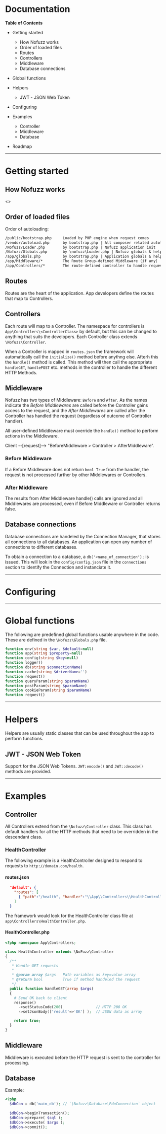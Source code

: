# Documentation

**Table of Contents**
* Getting started
  * How Nofuzz works
  * Order of loaded files
  * Routes
  * Controllers
  * Middleware
  * Database connections
* Global functions
* Helpers
  * JWT - JSON Web Token

* Configuring

* Examples
  * Controller
  * Middleware
  * Database

* Roadmap

---
# Getting started

## How Nofuzz works
<<TBD>>

## Order of loaded files
Order of autoloading:
```txt
/public/bootstrap.php     Loaded by PHP engine when request comes
/vendor/autoload.php      by bootstrap.php | All composer related autoloads
/Nofuzz/Loader.php        by bootstrap.php | Nofuzz application init
/Nofuzz/Globals.php       by \nofuzz\Loader.php | Nofuzz globals & helpers
/app/globals.php          by bootstrap.php | Application globals & helpers
/app/Middleware/*         The Route Group-defined Middleware (if any)
/app/Controllers/*        The route-defined controller to handle request
```

## Routes
Routes are the heart of the application. App developers define the routes that map to Controllers.

## Controllers
Each route will map to a Controller. The namespace for controllers is `App\Controllers\<ControllerClass>` by default, but this can be changed to anything that suits the developers.
Each Controller class extends `\Nofuzz\Controller`.

When a Controller is mapped in `routes.json` the framework will automatically call the `initialize()` method before anythng else. Afterh this the `handle()` method is called. This method will then call the appropriate `handleGET`, `handlePOST` etc. methods in the controller to handle the different HTTP Methods.

## Middleware
Nofuzz has two types of Middleware: `Before` and `After`. As the names indicate the _Before Middlewares_ are called before the Controller gains access to the request, and the _After Middlewares_ are called after the Controller has handled the request (regardless of outcome of Controller handler).

All user-defined Middleware must override the `handle()` method to perform actions in the Middleware.

Client --[request]--> "BeforeMiddleware > Controller > AfterMiddleware".

### Before Middleware
If a Before Middleware does not return `bool True` from the handler, the request is not processed further by other Middlewares or Controllers.

### After Middleware
The results from After Middleware handle() calls are ignored and all Middlewares are processed, even if Before Middleware or Controller returns false.

## Database connections
Database connections are handeled by the Connection Manager, that stores all connections to all databases. An application can open any number of connections to different databases.

To obtain a connection to a database, a `db('<name_of_connection');` is issued. This will look in the `config/config.json` file in the `connections` section to identify the Connection and instanciate it. 


---
# Configuring


---
# Global functions
The following are predefined global functions usable anywhere in the code. These are defined in the `\Nofuzz\Globals.php` file.
```php
function env(string $var, $default=null)
function app(string $property=null)
function config(string $key=null)
function logger()
function db(string $connectionName)
function cache(string $driverName='')
function request()
function queryParam(string $paramName)
function postParam(string $paramName)
function cookieParam(string $paramName)
function request()
```


---
# Helpers
Helpers are usually static classes that can be used throughout the app to perform functions.

## JWT - JSON Web Token
Support for the JSON Web Tokens. `JWT:encode()` and `JWT::decode()` methods are provided.


---
# Examples

## Controller
All Controllers extend from the `\Nofuzz\Controller` class. This class has default handlers for all the HTTP methods that need to be overridden in the descendant class.

### HealthController
The following example is a HealthController designed to respond to requests to `http://domain.com/health`.
#### routes.json
```json
  "default": {
    "routes": [
      { "path":"/health", "handler":"\\App\\Controllers\\HealthController" }
    ]
  }
```
The framework would look for the HealthController class file at `app\Controllers\HealthController.php`.

#### HealthController.php
```php
<?php namespace App\Controllers;

class HealthController extends \NoFuzz\Controller
{
  /**
   * Handle GET requests
   * 
   * @param array $args   Path variables as key=value array
   * @return bool         True if method handeled the request
   */
  public function handleGET(array $args)
  {
    # Send OK back to client
    response()
      ->setStatusCode(200)               // HTTP 200 OK
      ->setJsonBody(['result'=>'OK'] );  // JSON data as array

    return true;    
  }
}
```


## Middleware
Middleware is executed before the HTTP request is sent to the controller for processing.

## Database
Example:
```php
<?php 
  $dbCon = db('main_db'); // `\Nofuzz\Database\PdoConnection` object
  
  $dbCon->beginTransaction();
  $dbCon->prepare( $sql );
  $dbCon->execute( $args );
  $dbCon->commit();

```
